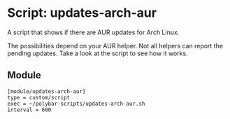 # Script: updates-arch-aur

A script that shows if there are AUR updates for Arch Linux.

The possibilities depend on your AUR helper. Not all helpers can report the pending updates. Take a look at the script to see how it works.


## Module

```
[module/updates-arch-aur]
type = custom/script
exec = ~/polybar-scripts/updates-arch-aur.sh
interval = 600
```
